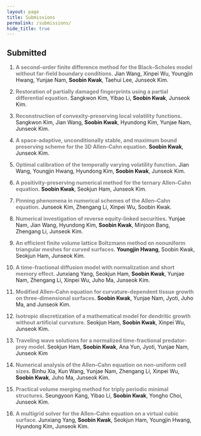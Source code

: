 ```yaml
---
layout: page
title: Submissions
permalink: /submissions/
hide_title: true
---
```


## Submitted

1. <span style="color:#808080; font-weight: bold;">A second-order finite difference method for the Black–Scholes model without far-field boundary conditions</span>. Jian Wang, Xinpei Wu, Youngjin Hwang, Yunjae Nam, **Soobin Kwak**, Taehui Lee, Junseok Kim.

1. <span style="color:#808080; font-weight: bold;">Restoration of partially damaged fingerprints using a partial differential equation</span>. Sangkwon Kim, Yibao Li, **Soobin Kwak**, Junseok Kim.

1. <span style="color:#808080; font-weight: bold;">Reconstruction of convexity-preserving local volatility functions</span>. Sangkwon Kim, Jian Wang, **Soobin Kwak**, Hyundong Kim, Yunjae Nam, Junseok Kim.

1. <span style="color:#808080; font-weight: bold;">A space-adaptive, unconditionally stable, and maximum bound preserving scheme for the 3D Allen–Cahn equation</span>. **Soobin Kwak**, Junseok Kim.

1. <span style="color:#808080; font-weight: bold;">Optimal calibration of the temporally varying volatility function</span>. Jian Wang, Youngjin Hwang, Hyundong Kim, **Soobin Kwak**, Junseok Kim.

1. <span style="color:#808080; font-weight: bold;">A positivity-preserving numerical method for the ternary  Allen–Cahn equation</span>. **Soobin Kwak**, Seokjun Ham, Junseok Kim.

1. <span style="color:#808080; font-weight: bold;">Pinning phenomena in numerical schemes of the  Allen–Cahn equation</span>. Junseok Kim, Zhengang Li, Xinpei Wu, Soobin Kwak.

1. <span style="color:#808080; font-weight: bold;">Numerical investigation of reverse equity-linked securities</span>. Yunjae Nam, Jian Wang, Hyundong Kim, **Soobin Kwak**, Minjoon Bang, Zhengang Li, Junseok Kim.

1. <span style="color:#808080; font-weight: bold;">An efficient finite volume lattice Boltzmann method on nonuniform triangular meshes for curved surfaces</span>. **Youngjin Hwang**, Soobin Kwak, Seokjun Ham, Junseok Kim.

1. <span style="color:#808080; font-weight: bold;">A time-fractional diffusion model with normalization and short memory effect</span>. Junxiang Yang, Seokjun Ham, **Soobin Kwak**, Yunjae Nam, Zhengang Li, Xinpei Wu, Juho Ma, Junseok Kim.

1. <span style="color:#808080; font-weight: bold;">Modified Allen–Cahn equation for curvature-dependent tissue growth on three-dimensional surfaces</span>. **Soobin Kwak**, Yunjae Nam, Jyoti, Juho Ma, and Junseok Kim.

1. <span style="color:#808080; font-weight: bold;"> Isotropic discretization of a mathematical model for dendritic growth without artificial curvature</span>. Seokjun Ham, **Soobin Kwak**, Xinpei Wu, Junseok Kim.

1. <span style="color:#808080; font-weight: bold;">Traveling wave solutions for a normalized time-fractional predator-prey model</span>. Seokjun Ham, **Soobin Kwak**, Ana Yun, Jyoti, Yunjae Nam, Junseok Kim

1. <span style="color:#808080; font-weight: bold;">Numerical analysis of the  Allen–Cahn equation on non-uniform cell sizes</span>. Binhu Xia, Kun Wang, Yunjae Nam, Zhengang Li, Xinpei Wu, **Soobin Kwak**, Juho Ma, Junseok Kim.

1. <span style="color:#808080; font-weight: bold;">Practical volume merging method for triply periodic minimal structures</span>. Seungyoon Kang, Yibao Li, **Soobin Kwak**, Yongho Choi, Junseok Kim.

1. <span style="color:#808080; font-weight: bold;">A multigrid solver for the  Allen–Cahn equation on a virtual cubic surface</span>. Junxiang Yang, **Soobin Kwak**, Seokjun Ham, Youngjin Hwang, Hyundong Kim, Junseok Kim.